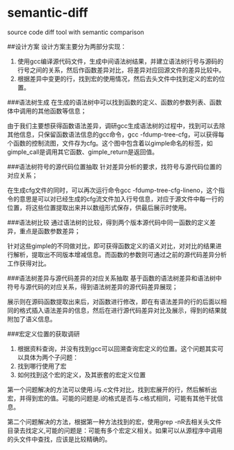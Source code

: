 # semantic-diff
source code diff tool with semantic comparison

##设计方案
设计方案主要分为两部分实现：
 1. 使用gcc编译源代码文件，生成中间语法树结果，并建立语法树行号与源码的行号之间的关系，然后作函数差异对比，将差异对应回源文件的差异比较中。
 2. 根据差异中变更的行，找到宏的使用情况，然后去头文件中找到定义的宏的位置。

###语法树生成
在生成的语法树中可以找到函数的定义、函数的参数列表、函数体中调用的其他函数等信息；

由于我们主要想获得函数语法差异，调研gcc生成语法树的过程中，找到可以去除其他信息，只保留函数语法信息的gcc命令，gcc -fdump-tree-cfg，可以获得每个函数的控制流图，文件存为cfg。这个图中包含着以gimple命名的标签，如gimple_call是调用其它函数、gimple_return是返回值。

###语法树符号的源代码位置抽取
针对差异分析的要求，找符号与源代码位置的对应关系；

在生成cfg文件的同时，可以再次运行命令gcc -fdump-tree-cfg-lineno，这个指令的意思是可以对已经生成的cfg流文件加入行号信息，对应于源文件中每一行的位置，将这些位置提取出来并以数组形式保存，供最后展示时使用。

###语法树比较
通过语法树的比较，得到两个版本源代码中同一函数的定义差异，重点是函数参数差异；

针对这些gimple的不同做对比，即可获得函数定义的语义对比，对对比的结果进行解析，提取出不同版本增减信息。而函数的参数则可通过之前的源代码差异分析工作获得对比。

###语法树差异与源代码差异的对应关系抽取
基于函数的语法树差异和语法树中符号与源代码的对应关系，得到语法树差异的源代码差异展现；

展示则在源码函数提取出来后，对函数进行修改，即在有语法差异的行的后面以相同的格式插入语法差异的信息，然后在进行源代码差异对比及展示，得到的结果就附加了语义信息。

###宏定义位置的获取调研
 1. 根据资料查询，并没有找到gcc可以回溯查询宏定义的位置。这个问题其实可以具体为两个子问题：
  1. 找到哪行使用了宏
  2. 如何找到这个宏的定义，及其嵌套的宏定义位置

 第一个问题解决的方法可以使用.i与.c文件对比，找到宏展开的行，然后解析出宏，并得到宏的值。可能的问题是.i的格式是否与.c格式相同，可能有其他干扰信息。
 
 第二个问题解决的方法，根据第一种方法找到的宏，使用grep -nR去相关头文件目录去找定义,可能的问题是：可能有多个宏定义相关。如果可以从源程序中调用的头文件中查找，应该是比较精确的。
